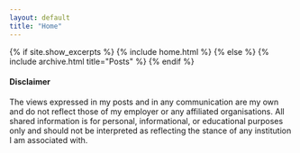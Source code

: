 ```yaml
---
layout: default
title: "Home"
---
```


{% if site.show_excerpts %}
  {% include home.html %}
{% else %}
  {% include archive.html title="Posts" %}
{% endif %}

#### Disclaimer
The views expressed in my posts and in any communication are my own and do not reflect those of my employer or any affiliated organisations. All shared information is for personal, informational, or educational purposes only and should not be interpreted as reflecting the stance of any institution I am associated with.
